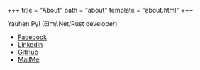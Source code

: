 +++
title = "About"
path = "about"
template = "about.html"
+++

Yauhen Pyl (Elm/.Net/Rust developer)

* [Facebook](https://www.facebook.com/yauhen.pyl)
* [LinkedIn](https://pl.linkedin.com/in/yauhenpyl)
* [GitHub](https://github.com/eapyl)
* [MailMe](mailto:gromkaktus@gmail.com)

